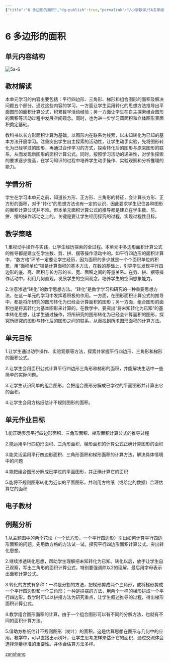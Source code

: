```yaml
---
{"title":"6 多边形的面积","dg-publish":true,"permalink":"/小学数学/5A五年级上册/5a-6/","dgPassFrontmatter":true}
---
```



 # 6 多边形的面积

## 单元内容结构

![5a-6](https://r2.edui123.com/2023/04/5a-6.png)


## 教材解读

本单元学习的内容主要包括：平行四边形、三角形、梯形和组合图形的面积及解决问题五个部分。通过这些内容的学习，一方面让学生运用转化的思想方法推导出平面图形的面积计算公式，积累数学活动经验；另一方面让学生在自主探索组合图形的面积等活动过程中发展空间观念。同时，也为进一步学习圆面积和立体图形表面积奠定基础。

教科书以长方形面积计算为基础，以图形内在联系为线索，以未知转化为已知的基本方法开展学习。注重突出学生自主探索的活动性，让学生动手实验，先将图形转化为已经学过的图形，再通过合作学习的方式，探索转化后的图形与原来图形的联系，从而发现新图形的面积计算公式。同时，按照学习活动的递进性，对学生探索的要求逐步提高，在学习知识的过程中培养学生动手操作、实验观察和分析推理的能力。

## 学情分析

学生在学习本单元之前，知道长方形、正方形、三角形的特征，会计算长方形、正方形的面积，对于“转化”的思想方法也有一定的认识，因此要求学生记住各种图形的面积计算公式并不难。但本单元面积计算公式的推导都是建立在学生数、剪、拼、摆的操作活动之上的，关键是要让学生经历探究的过程，实现过程性目标。

## 教学策略

1.重视动手操作与实践，让学生经历探索的全过程。本单元中多边形面积计算公式的推导都是建立在学生数、剪、拼、摆等操作活动中的。如平行四边形的面积计算中，“数方格”环节一定要让学生经历，因为面积的多少就是一个个面积单位的积累，用“面积单位”铺是计算面积的基本方法，在数的基础上，引导学生发现平行四边形的底、高、面积与长方形的长、宽、面积之间的等量关系。在剪、拼、摆等操作活动中，利用几何直观，发展学生的空间观念，培养学生的空间想象能力。

2.注意渗透“转化”的数学思想方法。“转化”是数学学习和研究的一种重要思想方法，在这一单元的学习中发挥着积极的作用。一方面，在图形面积计算公式的推导中，都是将所研究的图形转化为已经会计算面积的图形；另一方面，组合图形的面积也是将其转化为基本图形来计算的。在教学中，要突出“将未知转化为已知”的基本转化思想，让学生通过操作，将所研究的图形转化为已经会计算面积的图形，探究所研究的图形与转化后的图形之间的联系，从而找到所求图形面积的计算方法。

## 单元目标

1.让学生通过动手操作、实验观察等方法，探索并掌握平行四边形、三角形和梯形的面积公式。

2.让学生会用面积公式计算平行四边形三角形和梯形的面积，并能解决生活中一些简单的实际问题。

3.让学生认识简单的组合图形，会把组合图形分解成已学过的平面图形并计算出它的面积。

4.让学生会用方格纸估计不规则图形的面积。


## 单元作业目标

1.能正确表示平行四边形面积、三角形面积、梯形面积计算公式的推导过程

2.能运用平行四边形面积、三角形面积、梯形面积的计算公式正确计算图形的面积

3.能灵活运用平行四边形面积、三角形面积和梯形面积的计算方法，解决具体情境中的问题

4.能把组合图形分解成已学过的平面图形，并正确计算它的面积

5.能将不规则图形转化为近似的平面图形，并利用方格纸（或给定的数据）合理估算它的面积



## 电子教材

<Epep grade="xxsx5a" :pep="1221001501141" :pages="84" :paged="103" ></Epep>

## 例题分析

1.从主题图中的两个花坛（一个长方形，一个平行四边形）引出如何计算平行四边形面积的问题。先用数方格的方法试一试。探究平行四边形面积计算公式。突出转化思想。

2.继续渗透转化思想，帮助学生理解把未知转化为已知。转化以后，放手让学生自己观察，写出三角形的面积计算公式，特别要强调除以2的理解。最后用字母表示出面积计算公式。

3.转化的方式有多种：一种是分割的方法，把梯形剪成两个三角形，或将梯形剪成一个平行四边形和一个三角形；一种是拼摆的方法，用两个一样的梯形拼成一个平行四边形。教学时可以以拼摆方法为研究重点，让学生叙述推导的过程，得出梯形面积计算公式。

4.教学组合图形面积的计算，由于一个组合图形可以有不同的分解方法，也就有不同的面积计算方法。

5.借助方格纸估计不规则图形（树叶）的面积，这是估算思想在图形与几何中的应用。教学中，可以直接出示树叶，让学生思考怎样来估计它的面积，通过交流体会选择测量标准的重要性。并体会估算方法多样。

[zanshang](../res/zanshang.md ':include')